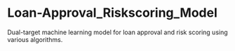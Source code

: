 # Loan-Approval_Riskscoring_Model
Dual-target machine learning model for loan approval and risk scoring using various algorithms.
